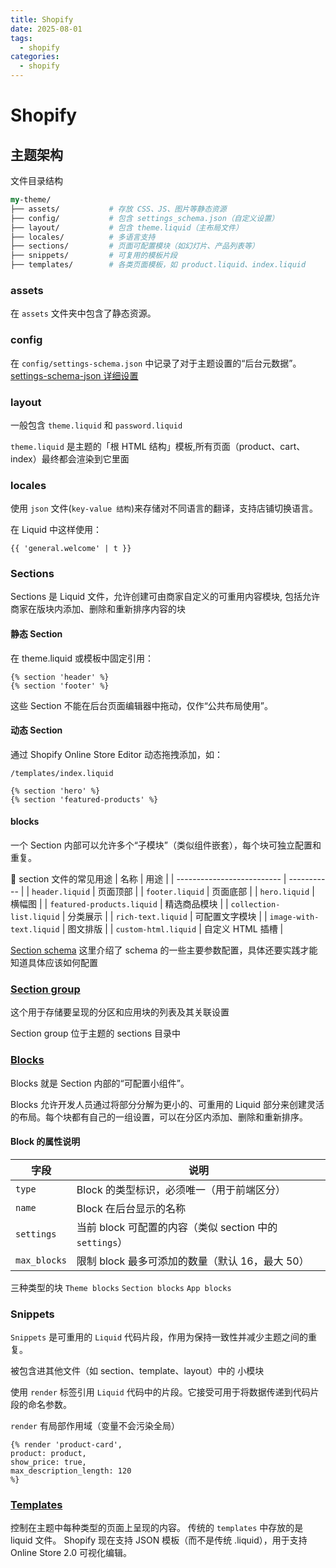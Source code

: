 ```yaml
---
title: Shopify
date: 2025-08-01
tags:
  - shopify
categories:
  - shopify
---
```


# Shopify

## 主题架构

文件目录结构

```perl
my-theme/
├── assets/           # 存放 CSS、JS、图片等静态资源
├── config/           # 包含 settings_schema.json（自定义设置）
├── layout/           # 包含 theme.liquid（主布局文件）
├── locales/          # 多语言支持
├── sections/         # 页面可配置模块（如幻灯片、产品列表等）
├── snippets/         # 可复用的模板片段
├── templates/        # 各类页面模板，如 product.liquid、index.liquid
```

### assets

在 `assets` 文件夹中包含了静态资源。

### config

在 `config/settings-schema.json` 中记录了对于主题设置的“后台元数据”。
[settings-schema-json 详细设置](https://shopify.dev/docs/storefronts/themes/architecture/config/settings-schema-json)

### layout

一般包含 `theme.liquid` 和 `password.liquid`

`theme.liquid` 是主题的「根 HTML 结构」模板,所有页面（product、cart、index）最终都会渲染到它里面

### locales

使用 `json` 文件(`key-value 结构`)来存储对不同语言的翻译，支持店铺切换语言。

在 Liquid 中这样使用：

```liquid
{{ 'general.welcome' | t }}
```

### Sections

Sections 是 Liquid 文件，允许创建可由商家自定义的可重用内容模块,
包括允许商家在版块内添加、删除和重新排序内容的块

#### 静态 Section

在 theme.liquid 或模板中固定引用：

```liquid
{% section 'header' %}
{% section 'footer' %}
```

这些 Section 不能在后台页面编辑器中拖动，仅作“公共布局使用”。

#### 动态 Section

通过 Shopify Online Store Editor 动态拖拽添加，如：

`/templates/index.liquid`

```liquid
{% section 'hero' %}
{% section 'featured-products' %}
```

#### blocks

一个 Section 内部可以允许多个“子模块”（类似组件嵌套），每个块可独立配置和重复。

🚀 section 文件的常见用途
| 名称 | 用途 |
| -------------------------- | ----------- |
| `header.liquid` | 页面顶部 |
| `footer.liquid` | 页面底部 |
| `hero.liquid` | 横幅图 |
| `featured-products.liquid` | 精选商品模块 |
| `collection-list.liquid` | 分类展示 |
| `rich-text.liquid` | 可配置文字模块 |
| `image-with-text.liquid` | 图文排版 |
| `custom-html.liquid` | 自定义 HTML 插槽 |

[Section schema](https://shopify.dev/docs/storefronts/themes/architecture/sections/section-schema)
这里介绍了 schema 的一些主要参数配置，具体还要实践才能知道具体应该如何配置

### [Section group](https://shopify.dev/docs/storefronts/themes/architecture/section-groups)

这个用于存储要呈现的分区和应用块的列表及其关联设置

Section group 位于主题的 sections 目录中

### [Blocks](https://shopify.dev/docs/storefronts/themes/architecture/blocks)

Blocks 就是 Section 内部的“可配置小组件”。

Blocks 允许开发人员通过将部分分解为更小的、可重用的 Liquid 部分来创建灵活的布局。每个块都有自己的一组设置，可以在分区内添加、删除和重新排序。

#### Block 的属性说明

| 字段         | 说明                                                    |
| ------------ | ------------------------------------------------------- |
| `type`       | Block 的类型标识，必须唯一（用于前端区分）              |
| `name`       | Block 在后台显示的名称                                  |
| `settings`   | 当前 block 可配置的内容（类似 section 中的 `settings`） |
| `max_blocks` | 限制 block 最多可添加的数量（默认 16，最大 50）         |

三种类型的块
`Theme blocks`
`Section blocks`
`App blocks`

### Snippets

`Snippets` 是可重用的 `Liquid` 代码片段，作用为保持一致性并减少主题之间的重复。

被包含进其他文件（如 section、template、layout）中的 小模块

使用 `render` 标签引用 `Liquid` 代码中的片段。它接受可用于将数据传递到代码片段的命名参数。

`render` 有局部作用域（变量不会污染全局）

```liquid
{% render 'product-card',
product: product,
show_price: true,
max_description_length: 120
%}

```

### [Templates](https://shopify.dev/docs/storefronts/themes/architecture/templates)

控制在主题中每种类型的页面上呈现的内容。
传统的 `templates` 中存放的是 liquid 文件。
Shopify 现在支持 JSON 模板（而不是传统 .liquid），用于支持 Online Store 2.0 可视化编辑。
